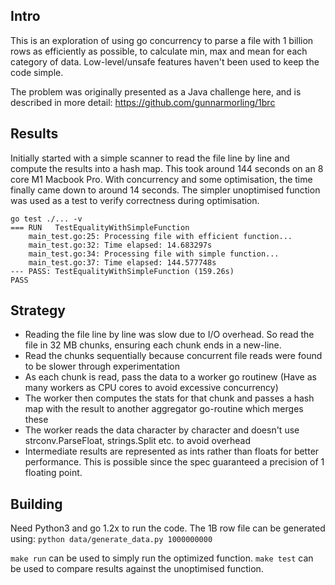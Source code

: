 ## Intro
This is an exploration of using go concurrency to parse a file with 1 billion rows as efficiently as possible, to calculate min, max and mean for each category of data. 
Low-level/unsafe features haven't been used to keep the code simple.

The problem was originally presented as a Java challenge here, and is described in more detail:
https://github.com/gunnarmorling/1brc

## Results
Initially started with a simple scanner to read the file line by line and compute the results into a hash map.
This took around 144 seconds on an 8 core M1 Macbook Pro. With concurrency and some optimisation, the time finally came down to around 14 seconds.
The simpler unoptimised function was used as a test to verify correctness during optimisation.
```
go test ./... -v
=== RUN   TestEqualityWithSimpleFunction
    main_test.go:25: Processing file with efficient function...
    main_test.go:32: Time elapsed: 14.683297s
    main_test.go:34: Processing file with simple function...
    main_test.go:37: Time elapsed: 144.577748s
--- PASS: TestEqualityWithSimpleFunction (159.26s)
PASS
```

## Strategy
- Reading the file line by line was slow due to I/O overhead. So read the file in 32 MB chunks, ensuring each chunk ends in a new-line.
- Read the chunks sequentially because concurrent file reads were found to be slower through experimentation
- As each chunk is read, pass the data to a worker go routinew (Have as many workers as CPU cores to avoid excessive concurrency)
- The worker then computes the stats for that chunk and passes a hash map with the result to another aggregator go-routine which merges these
- The worker reads the data character by character and doesn't use strconv.ParseFloat, strings.Split etc. to avoid overhead
- Intermediate results are represented as ints rather than floats for better performance. This is possible since the spec guaranteed a precision of 1 floating point.

## Building
Need Python3 and go 1.2x to run the code. The 1B row file can be generated using: 
`python data/generate_data.py 1000000000`

`make run` can be used to simply run the optimized function. `make test` can be used to compare results against the unoptimised function.
